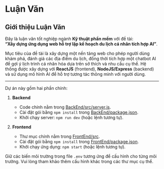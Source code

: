 # Luận Văn

## Giới thiệu Luận Văn

Đây là luận văn tốt nghiệp ngành **Kỹ thuật phần mềm** với đề tài:  
**“Xây dựng ứng dụng web hỗ trợ lập kế hoạch du lịch cá nhân tích hợp AI”**.

Mục tiêu của đề tài là xây dựng một nền tảng web cho phép người dùng khám phá, đánh giá các địa điểm du lịch, đồng thời tích hợp một chatbot AI để gợi ý lịch trình cá nhân hóa dựa trên sở thích và nhu cầu cụ thể. Hệ thống được xây dựng với **ReactJS** (frontend), **NodeJS/Express** (backend) và sử dụng mô hình AI để hỗ trợ tương tác thông minh với người dùng.

---

Dự án này gồm hai phần chính:

1. **Backend**

   - Code chính nằm trong [BackEnd/src/server.js](BackEnd/src/server.js).
   - Cài đặt gói bằng `npm install` trong [BackEnd/package.json](BackEnd/package.json).
   - Khởi chạy server: `npm run dev` (hoặc lệnh tương tự).

2. **Frontend**
   - Thư mục chính nằm trong [FrontEnd/src](FrontEnd/src).
   - Cài đặt gói bằng `npm install` trong [FrontEnd/package.json](FrontEnd/package.json).
   - Khởi chạy ứng dụng: `npm start` (hoặc lệnh tương tự).

Giữ các biến môi trường trong file `.env` tương ứng để cấu hình cho từng môi trường. Vui lòng tham khảo thêm cấu hình khác trong các thư mục cụ thể.
